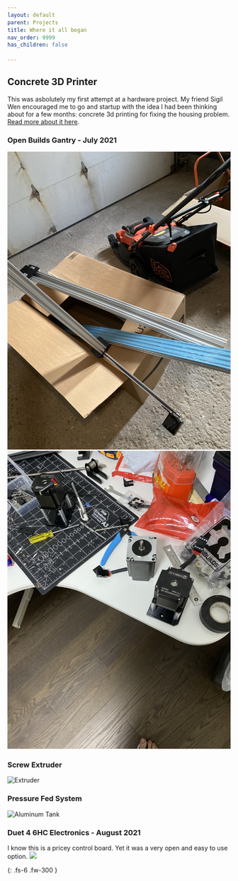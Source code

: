 ```yaml
---
layout: default
parent: Projects
title: Where it all began
nav_order: 9999
has_children: false

---
```


## [](#header-2)Concrete 3D Printer
This was asbolutely my first attempt at a hardware project. My friend Sigil Wen encouraged me to go and startup with the idea I had been thinking about for a few months: concrete 3d printing for fixing the housing problem.
[Read more about it here]({{site.baseurl}}/docs/startups).

### [](#header-3)Open Builds Gantry - July 2021
![Parts in my garage](../04-projects/images/concrete/openbuilds-8020.jpg)
![Parts in my garage](../04-projects/images/concrete/nema23-motors.jpg)

### [](#header-3)Screw Extruder
![Extruder](../04-projects/images/concrete/)

### [](#header-3)Pressure Fed System
![Aluminum Tank](../04-projects/images/concrete/)

### [](#header-3)Duet 4 6HC Electronics - August 2021
I know this is a pricey control board. Yet it was a very open and easy to use option.
![](../04-projects/images/concrete/duet1.jpg)


{: .fs-6 .fw-300 }